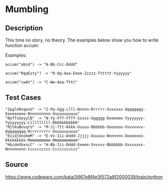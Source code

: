 # Mumbling

## Description 

This time no story, no theory. The examples below show you how to write function accum:

Examples:

    accum("abcd") -> "A-Bb-Ccc-Dddd"
    
    accum("RqaEzty") -> "R-Qq-Aaa-Eeee-Zzzzz-Tttttt-Yyyyyyy"
    
    accum("cwAt") -> "C-Ww-Aaa-Tttt"

## Test Cases

    "ZpglnRxqenU" -> "Z-Pp-Ggg-Llll-Nnnnn-Rrrrrr-Xxxxxxx-Qqqqqqqq-Eeeeeeeee-Nnnnnnnnnn-Uuuuuuuuuuu"
    "NyffsGeyylB" -> "N-Yy-Fff-Ffff-Sssss-Gggggg-Eeeeeee-Yyyyyyyy-Yyyyyyyyy-Llllllllll-Bbbbbbbbbbb"
    "MjtkuBovqrU" -> "M-Jj-Ttt-Kkkk-Uuuuu-Bbbbbb-Ooooooo-Vvvvvvvv-Qqqqqqqqq-Rrrrrrrrrr-Uuuuuuuuuuu"
    "EvidjUnokmM" -> "E-Vv-Iii-Dddd-Jjjjj-Uuuuuu-Nnnnnnn-Oooooooo-Kkkkkkkkk-Mmmmmmmmmm-Mmmmmmmmmmm"
    "HbideVbxncC" -> "H-Bb-Iii-Dddd-Eeeee-Vvvvvv-Bbbbbbb-Xxxxxxxx-Nnnnnnnnn-Cccccccccc-Ccccccccccc"

## Source
https://www.codewars.com/kata/5667e8f4e3f572a8f2000039/train/python
